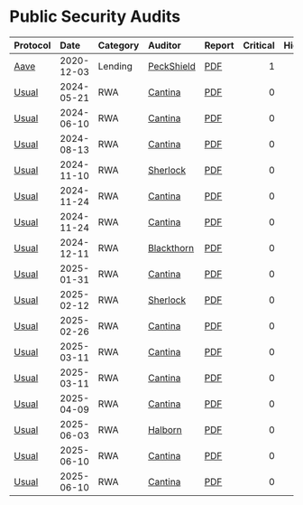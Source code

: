 # Public Security Audits

| Protocol | Date | Category | Auditor | Report | Critical | High | Medium |
|:-------  | :--- | :------- | :------ | :----- | -------: | ---: | -----: |
| [Aave][Aave]    | 2020-12-03 | Lending | [PeckShield][PeckShield] | [PDF](/aave-2020-12-03.pdf) | 1 | 2 | 6 |
| [Usual][Usual]    | 2024-05-21 | RWA | [Cantina][Cantina] | [PDF](/usual-2024-05-21.pdf) | 0 | 1 | 6 |
| [Usual][Usual]    | 2024-06-10 | RWA | [Cantina][Cantina] | [PDF](/usual-2024-06-10.pdf) | 0 | 0 | 5 |
| [Usual][Usual]    | 2024-08-13 | RWA | [Cantina][Cantina] | [PDF](/usual-2024-08-13.pdf) | 0 | 0 | 3 |
| [Usual][Usual]    | 2024-11-10 | RWA | [Sherlock][Sherlock] | [PDF](/usual-2024-11-10.pdf) | 0 | 2 | 0 |
| [Usual][Usual]    | 2024-11-24 | RWA | [Cantina][Cantina] | [PDF](/usual-2024-11-24-phase1.pdf) | 0 | 0 | 1 |
| [Usual][Usual]    | 2024-11-24 | RWA | [Cantina][Cantina] | [PDF](/usual-2024-11-24-phase2.pdf) | 0 | 1 | 5 |
| [Usual][Usual]    | 2024-12-11 | RWA | [Blackthorn][Blackthorn] | [PDF](/usual-2024-12-11.pdf) | 0 | 0 | 1 |
| [Usual][Usual]    | 2025-01-31 | RWA | [Cantina][Cantina] | [PDF](/usual-2025-01-31.pdf) | 0 | 0 | 1 |
| [Usual][Usual]    | 2025-02-12 | RWA | [Sherlock][Sherlock] | [PDF](/usual-2025-02-12.pdf) | 0 | 0 | 1 |
| [Usual][Usual]    | 2025-02-26 | RWA | [Cantina][Cantina] | [PDF](/usual-2025-02-26.pdf) | 0 | 2 | 2 |
| [Usual][Usual]    | 2025-03-11 | RWA | [Cantina][Cantina] | [PDF](/usual-2025-03-11.pdf) | 0 | 1 | 1 |
| [Usual][Usual]    | 2025-03-11 | RWA | [Cantina][Cantina] | [PDF](/usual-2025-03-11-02.pdf) | 0 | 2 | 6 |
| [Usual][Usual]    | 2025-04-09 | RWA | [Cantina][Cantina] | [PDF](/usual-2025-04-09.pdf) | 0 | 0 | 3 |
| [Usual][Usual]    | 2025-06-03 | RWA | [Halborn][Halborn] | [PDF](/usual-2025-06-03.pdf) | 0 | 1 | 0 |
| [Usual][Usual]    | 2025-06-10 | RWA | [Cantina][Cantina] | [PDF](/usual-2025-06-10-01.pdf) | 0 | 0 | 2 |
| [Usual][Usual]    | 2025-06-10 | RWA | [Cantina][Cantina] | [PDF](/usual-2025-06-10-02.pdf) | 0 | 0 | 2 |

<!-- PROTOCOLS -->
[Aave]: https://defillama.com/protocol/aave
[Usual]: https://defillama.com/protocol/usual

<!-- AUDITORS -->
[Cantina]: https://cantina.xyz/
[PeckShield]: https://peckshield.com/
[Sherlock]: https://sherlock.xyz/
[Blackthorn]: https://www.blackthorn.xyz/
[Halborn]: http://halborn.com/
